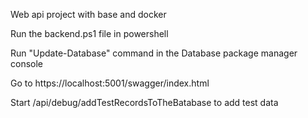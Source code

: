 Web api project with base and docker

Run the backend.ps1 file in powershell

Run "Update-Database" command in the Database package manager console

Go to https://localhost:5001/swagger/index.html

Start /api/debug/addTestRecordsToTheBatabase to add test data
